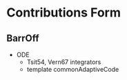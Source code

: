 # Contributions Form

## BarrOff
- ODE
  - Tsit54, Vern67 integrators
  - template commonAdaptiveCode
